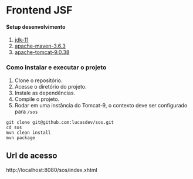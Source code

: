 # Frontend JSF

#### Setup desenvolvimento
1. [jdk-11](https://www.oracle.com/java/technologies/javase-jdk11-downloads.html)
1. [apache-maven-3.6.3](https://maven.apache.org/download.cgi)
2. [apache-tomcat-9.0.38](https://tomcat.apache.org/download-90.cgi)


### Como instalar e executar o projeto

1. Clone o repositório.
2. Acesse o diretório do projeto.
3. Instale as dependências.
4. Compile o projeto.
5. Rodar em uma instância do Tomcat-9, o contexto deve ser configurado para `/sos`

```console
git clone git@github.com:lucasdev/sos.git
cd sos
mvn clean install
mvn package
```

## Url de acesso

http://localhost:8080/sos/index.xhtml
